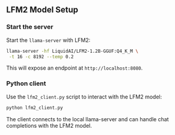 ## LFM2 Model Setup

### Start the server

Start the `llama-server` with LFM2:

```bash
llama-server -hf LiquidAI/LFM2-1.2B-GGUF:Q4_K_M \
 -t 16 -c 8192 --temp 0.2
```

This will expose an endpoint at `http://localhost:8080`.

### Python client

Use the `lfm2_client.py` script to interact with the LFM2 model:

```bash
python lfm2_client.py
```

The client connects to the local llama-server and can handle chat completions with the LFM2 model.

